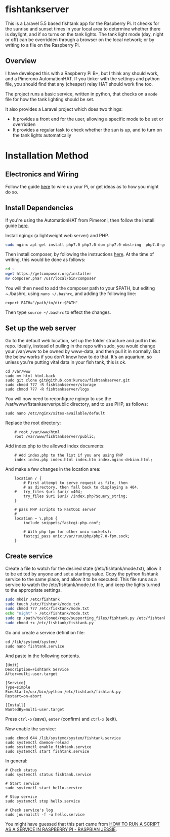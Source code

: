# fishtankserver

This is a Laravel 5.5 based fishtank app for the Raspberry Pi. It checks for the sunrise and sunset times in your local
area to determine whether there is daylight, and if so turns on the tank lights. The tank light mode (day, night or off)
can be overridden through a browser on the local network; or by writing to a file on the Raspberry Pi.

## Overview

I have developed this with a Raspberry Pi B+, but I think any should work, and a Pimerono AutomationHAT.
If you tinker with the settings and python file, you should find that any (cheaper) relay HAT should work
fine too.

The project runs a basic service, written in python, that checks on a `mode` file for how the tank lighting should be set.

It also provides a Laravel project which does two things:
  * It provides a front end for the user, allowing a specific mode to be set or overridden
  * It provides a regular task to check whether the sun is up, and to turn on the tank lights automatically

# Installation Method

## Electronics and Wiring

Follow the guide [here](/docs/electronics.md) to wire up your Pi, or get ideas as to how you might do so.

## Install Dependencies

If you're using the AutomationHAT from Pimeroni, then follow the install guide [here](https://github.com/pimoroni/automation-hat).

Install ngingx (a lightweight web server) and PHP.

```bash
sudo nginx apt-get install php7.0 php7.0-dom php7.0-mbstring  php7.0-gd  php7.0-zip php7.0-sqlite3
```

Then install composer, by following the instructions [here](https://getcomposer.org/doc/00-intro.md#installation-linux-unix-osx).
At the time of writing, this would be done as follows:

```bash
cd ~
wget https://getcomposer.org/installer
mv composer.phar /usr/local/bin/composer
```

You will then need to add the composer path to your $PATH, but editing ~./bashrc, using `nano ~/.bashrc`, and adding the following line:

```
export PATH="/path/to/dir:$PATH"
```

Then type `source ~/.bashrc` to effect the changes.

## Set up the web server

Go to the default web location, set up the folder structure and pull in this repo. Ideally, instead of pulling in the repo with sudo,
you would change your /var/www to be owned by www-data, and then pull it in normally. But the below works if you don't know how to
do that. It's an aquarium, so unless you're putting vital data in your fish tank, this is ok.

```
cd /var/www
sudo mv html html.back
sudo git clone git@github.com:kurucu/fishtankserver.git
sudo chmod 777 -R fishtankserver/storage
sudo chmod 777 -R fishtankserver/logs
```

You will now need to reconfigure ngingx to use the /var/www/fistankserver/public directory, and to use PHP, as follows:

```
sudo nano /etc/nginx/sites-available/default
```

Replace the root directory:

```
    # root /var/www/html
	root /var/www/fishtankserver/public;
```

Add index.php to the allowed index documents:

```
	# Add index.php to the list if you are using PHP
	index index.php index.html index.htm index.nginx-debian.html;
```

And make a few changes in the location area:

```
	location / {
		# First attempt to serve request as file, then
		# as directory, then fall back to displaying a 404.
	#	try_files $uri $uri/ =404;
		try_files $uri $uri/ /index.php?$query_string;
	}

	# pass PHP scripts to FastCGI server
	#
	location ~ \.php$ {
		include snippets/fastcgi-php.conf;

		# With php-fpm (or other unix sockets):
		fastcgi_pass unix:/var/run/php/php7.0-fpm.sock;
    }
```

## Create service

Create a file to watch for the desired state (/etc/fishtank/mode.txt), allow it to be edited by anyone and set a starting value.
Copy the python fishtank service to the same place, and allow it to be executed. This file runs as a service to watch
the /etc/fishtank/mode.txt file, and keep the lights turned to the appropriate settings.

```bash
sudo mkdir /etc/fishtank
sudo touch /etc/fishtank/mode.txt
sudo chmod 777 /etc/fisktank/mode.txt
echo "night" > /etc/fishtank/mode.txt
sudo cp /path/to/cloned/repo/supporting_files/fishtank.py /etc/fishtank/fishtank.py
sudo chmod +x /etc/fishtank/fisktank.py
```

Go and create a service definition file:

```
cd /lib/systemd/system/
sudo nano fishtank.service
```

And paste in the following contents.

```
[Unit]
Description=Fishtank Service
After=multi-user.target

[Service]
Type=simple
ExecStart=/usr/bin/python /etc/fishtank/fishtank.py
Restart=on-abort

[Install]
WantedBy=multi-user.target
```

Press `ctrl-o` (save), `enter` (confirm) and `ctrl-x` (exit).

Now enable the service:

```
sudo chmod 644 /lib/systemd/system/fishtank.service
sudo systemctl daemon-reload
sudo systemctl enable fishtank.service
sudo systemctl start fishtank.service
```

In general:

```
# Check status
sudo systemctl status fishtank.service

# Start service
sudo systemctl start hello.service

# Stop service
sudo systemctl stop hello.service

# Check service's log
sudo journalctl -f -u hello.service
```

You might have guessed that this part came from [HOW TO RUN A SCRIPT AS A SERVICE IN RASPBERRY PI - RASPBIAN JESSIE](http://www.diegoacuna.me/how-to-run-a-script-as-a-service-in-raspberry-pi-raspbian-jessie/).
